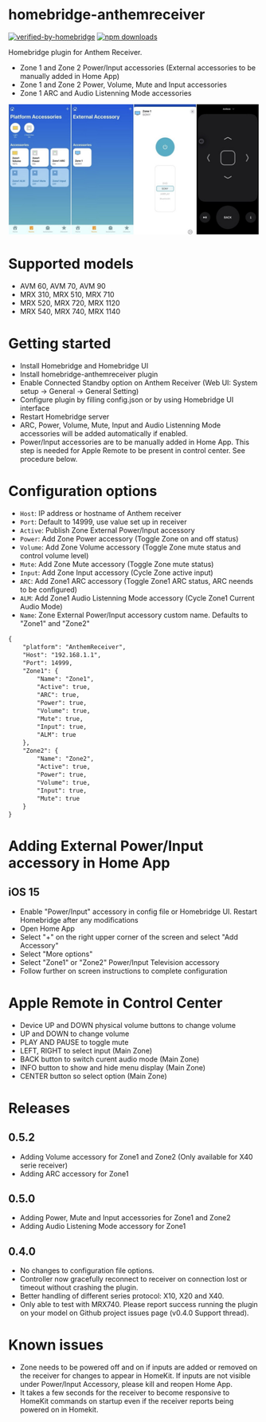# homebridge-anthemreceiver
[![verified-by-homebridge](https://badgen.net/badge/homebridge/verified/purple)](https://github.com/homebridge/homebridge/wiki/Verified-Plugins)
[![npm downloads](https://badgen.net/npm/dt/homebridge-anthemreceiver)](https://www.npmjs.com/package/homebridge-anthemreceiver)

Homebridge plugin for Anthem Receiver.
- Zone 1 and Zone 2 Power/Input accessories (External accessories to be manually added in Home App)
- Zone 1 and Zone 2 Power, Volume, Mute and Input accessories
- Zone 1 ARC and Audio Listenning Mode accessories

![Screenshot](0.5.1.jpg)

# Supported models
- AVM 60,  AVM 70,  AVM 90 
- MRX 310, MRX 510, MRX 710 
- MRX 520, MRX 720, MRX 1120 
- MRX 540, MRX 740, MRX 1140

# Getting started
- Install Homebridge and Homebridge UI
- Install homebridge-anthemreceiver plugin
- Enable Connected Standby option on Anthem Receiver (Web UI: System setup -> General -> General Setting)
- Configure plugin by filling config.json or by using Homebridge UI interface
- Restart Homebridge server
- ARC, Power, Volume, Mute, Input and Audio Listenning Mode accessories will be added automatically if enabled. 
- Power/Input accessories are to be manually added in Home App. This step is needed for Apple Remote to be present in control center. See procedure below.

# Configuration options
* `Host`: IP address or hostname of Anthem receiver
* `Port`: Default to 14999, use value set up in receiver
* `Active`: Publish Zone External Power/Input accessory 
* `Power`: Add Zone Power accessory (Toggle Zone on and off status)
* `Volume`: Add Zone Volume accessory (Toggle Zone mute status and control volume level)
* `Mute`: Add Zone Mute accessory (Toggle Zone mute status)
* `Input`: Add Zone Input accessory (Cycle Zone active input)
* `ARC`: Add Zone1 ARC accessory (Toggle Zone1 ARC status, ARC neends to be configured)
* `ALM`: Add Zone1 Audio Listenning Mode accessory (Cycle Zone1 Current Audio Mode)
* `Name`: Zone External Power/Input accessory custom name. Defaults to "Zone1" and "Zone2"


```
{
    "platform": "AnthemReceiver",
    "Host": "192.168.1.1",
    "Port": 14999,
    "Zone1": {
        "Name": "Zone1",
        "Active": true,
        "ARC": true,
        "Power": true,
        "Volume": true,
        "Mute": true,
        "Input": true,
        "ALM": true
    },
    "Zone2": {
        "Name": "Zone2",
        "Active": true,
        "Power": true,
        "Volume": true,
        "Input": true,
        "Mute": true
    }
}
```

# Adding External Power/Input accessory in Home App
## iOS 15
- Enable "Power/Input" accessory in config file or Homebridge UI. Restart Homebridge after any modifications
- Open Home App
- Select "+" on the right upper corner of the screen and select "Add Accessory"
- Select "More options"
- Select "Zone1" or "Zone2" Power/Input Television accessory
- Follow further on screen instructions to complete configuration

# Apple Remote in Control Center
* Device UP and DOWN physical volume buttons to change volume
* UP and DOWN to change volume
* PLAY AND PAUSE to toggle mute
* LEFT, RIGHT to select input (Main Zone)
* BACK button to switch curent audio mode (Main Zone)
* INFO button to show and hide menu display (Main Zone)
* CENTER button so select option (Main Zone)

# Releases
## 0.5.2
- Adding Volume accessory for Zone1 and Zone2 (Only available for X40 serie receiver)
- Adding ARC accessory for Zone1

## 0.5.0
- Adding Power, Mute and Input accessories for Zone1 and Zone2
- Adding Audio Listening Mode accessory for Zone1

## 0.4.0
* No changes to configuration file options.
* Controller now gracefully reconnect to receiver on connection lost or timeout without crashing the plugin.
* Better handling of different series protocol: X10, X20 and X40.
* Only able to test with MRX740. Please report success running the plugin on your model on Github project issues page (v0.4.0 Support thread).  

# Known issues
- Zone needs to be powered off and on if inputs are added or removed on the receiver for changes to appear in HomeKit. If inputs are not visible under Power/Input Accessory, please kill and reopen Home App. 
- It takes a few seconds for the receiver to become responsive to HomeKit commands on startup even if the receiver reports being powered on in Homekit.